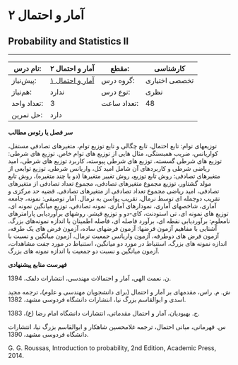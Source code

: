 # آمار و احتمال ۲
## Probability and Statistics II
_______________________________________________________________________________
| نام درس:    | آمار و احتمال ۲                                                 | مقطع:       | کارشناسی      |
| ----------- | --------------------------------------------------------------- | ----------- | ------------- |
| پیش‌نیاز:   | [آمار و احتمال ۱](../mandatory/Probability-and-Statistics-I.md) | گروه درس:   | تخصصی اختیاری |
| هم‌نیاز:    | ندارد                                                           | نوع درس:    | نظری          |
| تعداد واحد: | 3                                                               | تعداد ساعت: | 48            |
| حل تمرین:   |  دارد                                                           |             |               |

**سر فصل یا رئوس مطالب**

توزیعهای توام: تابع احتمال، تابع چگالی و تابع توزیع توام، متغیرهای تصادفی مستقل، کواریانس، ضریب همبستگی، مثال هایی از توزیع های توام خاص. توزیع های شرطی: توزیع های شرطی گسسته، توزیع های شرطی پیوسته، کاربرد توزیع های شرطی، امید ریاضی شرطی و کاربردهای آن شامل امید کل، واریانس شرطی. توزیع توابعی از متغیرهای تصادفی: روش تابع توزیع، روش تغییر متغیرها (دو یا چند متغیره)، روش تابع مولد گشتاور، توزیع مجموع متغیرهای تصادفی، مجموع تعداد تصادفی از متغیرهای تصادفی، امید ریاضی مجموع تعداد تصادفی از متغیرهای تصادفی. قضیه حد مرکزی و تقریب دوجمله ای توسط نرمال، تقریب پواسن به نرمال. آمار توصیفی: نمونه، جامعه آماری، شاخصهای آماری، نمودارهای آماری. نمونه تصادفی، توزیع میانگین نمونه ای، توزیع های نمونه ای، تی استودنت، کای-دو و توزیع فیشر. روشهای برآوردیابی پارامترهای نامعلوم: برآوردیابی نقطه ای، برآورد فاصله ای، فاصله اطمینان با اندازه نمونه‌های بزرگ. آشنایی با مفاهیم آزمون فرضها: آزمون فرضهای ساده، آزمون فرض های یک طرفه، آزمون فرض های دوطرفه، آزمون واریانس جمعیت نرمال، آزمون میانگین و نسبت با اندازه نمونه های بزرگ، استنباط در مورد دو میانگین، استنباط در مورد جفت مشاهدات، آزمون میانگین و نسبت دو جمعیت با اندازه نمونه های بزرگ.

**فهرست منابع پیشنهادی**

ن. نعمت الهی، آمار و احتمالات مهندسی، انتشارات دلفک، 1394.

ش. م. راس، مقدمهای بر آمار و احتمال (برای دانشجویان مهندسی و علوم)، ترجمه مجید اسدی و ابوالقاسم بزرگ نیا، انتشارات دانشگاه فردوسی مشهد، 1382.

ج. بهبودیان، آمار و احتمال مقدماتی، انتشارات دانشگاه امام رضا (ع)، 1383.

س. قهرمانی، مبانی احتمال، ترجمه غلامحسین شاهکار و ابوالقاسم بزرگ نیا، انتشارات دانشگاه فردوسی مشهد، 1390.

G. G. Roussas, Introduction to probability, 2nd Edition, Academic Press, 2014.
